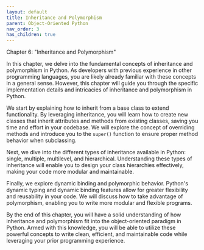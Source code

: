 ```yaml
---
layout: default
title: Inheritance and Polymorphism
parent: Object-Oriented Python
nav_order: 3
has_children: true
---
```

Chapter 6: "Inheritance and Polymorphism"

In this chapter, we delve into the fundamental concepts of inheritance and polymorphism in Python. As developers with previous experience in other programming languages, you are likely already familiar with these concepts in a general sense. However, this chapter will guide you through the specific implementation details and intricacies of inheritance and polymorphism in Python.

We start by explaining how to inherit from a base class to extend functionality. By leveraging inheritance, you will learn how to create new classes that inherit attributes and methods from existing classes, saving you time and effort in your codebase. We will explore the concept of overriding methods and introduce you to the `super()` function to ensure proper method behavior when subclassing.

Next, we dive into the different types of inheritance available in Python: single, multiple, multilevel, and hierarchical. Understanding these types of inheritance will enable you to design your class hierarchies effectively, making your code more modular and maintainable.

Finally, we explore dynamic binding and polymorphic behavior. Python's dynamic typing and dynamic binding features allow for greater flexibility and reusability in your code. We will discuss how to take advantage of polymorphism, enabling you to write more modular and flexible programs.

By the end of this chapter, you will have a solid understanding of how inheritance and polymorphism fit into the object-oriented paradigm in Python. Armed with this knowledge, you will be able to utilize these powerful concepts to write clean, efficient, and maintainable code while leveraging your prior programming experience.